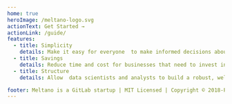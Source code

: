 ```yaml
---
home: true
heroImage: /meltano-logo.svg
actionText: Get Started →
actionLink: /guide/
features:
  - title: Simplicity
    details: Make it easy for everyone  to make informed decisions about their business.
  - title: Savings
    details: Reduce time and cost for businesses that need to invest in data analytics.
  - title: Structure
    details: Allow  data scientists and analysts to build a robust, well-tested, and well-documented infrastructure that follows DevOps and data engineering best practices.

footer: Meltano is a GitLab startup | MIT Licensed | Copyright © 2018-Present
---
```

